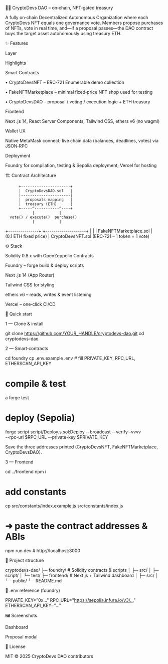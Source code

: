 🐱‍🚀 CryptoDevs DAO – on‑chain, NFT‑gated treasury

A fully on‑chain Decentralized Autonomous Organization where each CryptoDevs NFT equals one governance vote. Members propose purchases of NFTs, vote in real time, and—if a proposal passes—the DAO contract buys the target asset autonomously using treasury ETH.

✨ Features

Layer

Highlights

Smart Contracts

• CryptoDevsNFT – ERC‑721 Enumerable demo collection

• FakeNFTMarketplace – minimal fixed‑price NFT shop used for testing

• CryptoDevsDAO – proposal / voting / execution logic + ETH treasury

Frontend

Next .js 14, React Server Components, Tailwind CSS, ethers v6 (no wagmi)

Wallet UX

Native MetaMask connect; live chain data (balances, deadlines, votes) via JSON‑RPC

Deployment

Foundry for compilation, testing & Sepolia deployment; Vercel for hosting

🏗 Contract Architecture

          +----------------------+
          |  CryptoDevsDAO.sol   |
          |----------------------|
          |  proposals mapping   |
          |  treasury (ETH)      |
          +-----^-----------^----+
                |           |
      vote() / execute()  purchase()
                |           |
+---------------+           +--------------------+
|                                 |
|                         FakeNFTMarketplace.sol
|                         (0.1 ETH fixed price)
|
CryptoDevsNFT.sol  (ERC‑721 – 1 token = 1 vote)

⚙️ Stack

Solidity 0.8.x with OpenZeppelin Contracts

Foundry – forge build & deploy scripts

Next .js 14 (App Router)

Tailwind CSS for styling

ethers v6 – reads, writes & event listening

Vercel – one‑click CI/CD

🚀 Quick start

1 — Clone & install

git clone https://github.com/YOUR_HANDLE/cryptodevs-dao.git
cd cryptodevs-dao

2 — Smart‑contracts

cd foundry
cp .env.example .env   # fill PRIVATE_KEY, RPC_URL, ETHERSCAN_API_KEY

# compile & test
a
forge test

# deploy (Sepolia)
forge script script/Deploy.s.sol:Deploy --broadcast --verify -vvvv \
  --rpc-url $RPC_URL --private-key $PRIVATE_KEY

Save the three addresses printed (CryptoDevsNFT, FakeNFTMarketplace, CryptoDevsDAO).

3 — Frontend

cd ../frontend
npm i

# add constants
cp src/constants/index.example.js src/constants/index.js
# ➜ paste the contract addresses & ABIs

npm run dev   # http://localhost:3000

📂 Project structure

cryptodevs-dao/
├─ foundry/               # Solidity contracts & scripts
│  ├─ src/
│  ├─ script/
│  └─ test/
├─ frontend/              # Next.js + Tailwind dashboard
│  ├─ src/
│  └─ public/
└─ README.md

🔐 .env reference (foundry)

PRIVATE_KEY="0x…"
RPC_URL="https://sepolia.infura.io/v3/…"
ETHERSCAN_API_KEY="…"

🖼 Screenshots

Dashboard

Proposal modal





📝 License

MIT © 2025 CryptoDevs DAO contributors

